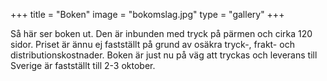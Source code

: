 +++
title = "Boken"
image = "bokomslag.jpg"
type = "gallery"
+++

Så här ser boken ut. Den är inbunden med tryck på pärmen och cirka 120 sidor. Priset är ännu ej fastställt på grund av osäkra tryck-, frakt- och distributionskostnader. Boken är just nu på väg att tryckas och leverans till Sverige är fastställt till 2-3 oktober. <!--Vill du förbeställa boken går det bra att skicka dina adressuppgifter till mig på <rolandfrogren@hotmail.com>. Boken kommer också efter överenskommelse att kunna avhämtas antingen i Stockholm, hos min bror Anders i Ludvika (tfn. 073-6004691) eller hos min son Joakim i Lund (<joakim@frogren.se>).-->

